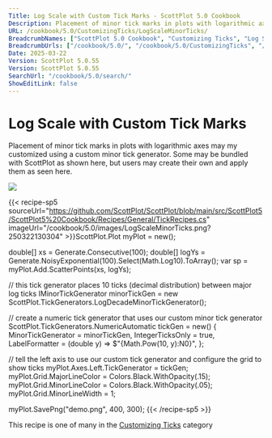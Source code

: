 ```yaml
---
Title: Log Scale with Custom Tick Marks - ScottPlot 5.0 Cookbook
Description: Placement of minor tick marks in plots with logarithmic axes may my customized using a custom minor tick generator. Some may be bundled with ScottPlot as shown here, but users may create their own and apply them as seen here.
URL: /cookbook/5.0/CustomizingTicks/LogScaleMinorTicks/
BreadcrumbNames: ["ScottPlot 5.0 Cookbook", "Customizing Ticks", "Log Scale with Custom Tick Marks"]
BreadcrumbUrls: ["/cookbook/5.0/", "/cookbook/5.0/CustomizingTicks", "/cookbook/5.0/CustomizingTicks/LogScaleMinorTicks"]
Date: 2025-03-22
Version: ScottPlot 5.0.55
Version: ScottPlot 5.0.55
SearchUrl: "/cookbook/5.0/search/"
ShowEditLink: false
---
```



<div class='d-flex align-items-center mt-5'>
<h1 class='me-2 text-dark my-0 border-0'>Log Scale with Custom Tick Marks</h1>
</div>

Placement of minor tick marks in plots with logarithmic axes may my customized using a custom minor tick generator. Some may be bundled with ScottPlot as shown here, but users may create their own and apply them as seen here.

[![](/cookbook/5.0/images/LogScaleMinorTicks.png?250322130304)](/cookbook/5.0/images/LogScaleMinorTicks.png?250322130304)

{{< recipe-sp5 sourceUrl="https://github.com/ScottPlot/ScottPlot/blob/main/src/ScottPlot5/ScottPlot5%20Cookbook/Recipes/General/TickRecipes.cs" imageUrl="/cookbook/5.0/images/LogScaleMinorTicks.png?250322130304" >}}ScottPlot.Plot myPlot = new();

double[] xs = Generate.Consecutive(100);
double[] logYs = Generate.NoisyExponential(100).Select(Math.Log10).ToArray();
var sp = myPlot.Add.ScatterPoints(xs, logYs);

// this tick generator places 10 ticks (decimal distribution) between major log ticks
IMinorTickGenerator minorTickGen = new ScottPlot.TickGenerators.LogDecadeMinorTickGenerator();

// create a numeric tick generator that uses our custom minor tick generator
ScottPlot.TickGenerators.NumericAutomatic tickGen = new()
{
    MinorTickGenerator = minorTickGen,
    IntegerTicksOnly = true,
    LabelFormatter = (double y) =&gt; $"{Math.Pow(10, y):N0}",
};

// tell the left axis to use our custom tick generator and configure the grid to show ticks
myPlot.Axes.Left.TickGenerator = tickGen;
myPlot.Grid.MajorLineColor = Colors.Black.WithOpacity(.15);
myPlot.Grid.MinorLineColor = Colors.Black.WithOpacity(.05);
myPlot.Grid.MinorLineWidth = 1;

myPlot.SavePng("demo.png", 400, 300);
{{< /recipe-sp5 >}}

<div class='my-5 text-center'>This recipe is one of many in the <a href='/cookbook/5.0/CustomizingTicks'>Customizing Ticks</a> category</div>


